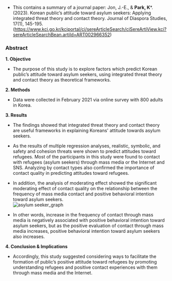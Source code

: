 * This contains a summary of a journal paper: Jon, J.-E., & **Park, K***. (2023). Korean public’s attitude toward asylum seekers: Applying integrated threat theory and contact theory. Journal of Diaspora Studies, 17(1), 145-195. (https://www.kci.go.kr/kciportal/ci/sereArticleSearch/ciSereArtiView.kci?sereArticleSearchBean.artiId=ART002966352)

### Abstract 

**1. Objective**
  * The purpose of this study is to explore factors which predict Korean public’s attitude toward asylum seekers, using integrated threat theory and contact theory as theoretical frameworks. 

**2. Methods**  
  * Data were collected in February 2021 via online survey with 800 adults in Korea.

**3. Results** 
  * The findings showed that integrated threat theory and contact theory are useful frameworks in explaining Koreans' attitude towards asylum seekers. 
  * As the results of multiple regression analyses, realistic, symbolic, and safety and cohesion threats were shown to predict attitudes toward refugees. Most of the participants in this study were found to contact with refugees (asylum seekers) through mass media or the Internet and SNS. Analyzing by contact types also confirmed the importance of contact quality in predicting attitudes toward refugees. 
  * In addition, the analysis of moderating effect showed the significant moderating effect of contact quality on the relationship between the frequency of mass media contact and positive behavioral intention toward asylum seekers.  
![asylum seeker_graph](https://github.com/kina-park/Student_competency_score_classification_model_using_KoBert/assets/129723313/61549d9f-0db8-4733-b464-f0f098ed7e8b)

  * In other words, increase in the frequency of contact through mass media is negatively associated with positive behavioral intention toward asylum seekers, but as the positive evaluation of contact through mass media increases, positive behavioral intention toward asylum seekers also increases. 

**4. Conclusion & Implications** 
  * Accordingly, this study suggested considering ways to facilitate the formation of public’s positive attitude toward refugees by promoting understanding refugees and positive contact experiences with them through mass media and the Internet.

